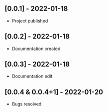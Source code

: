 ## [0.0.1] - 2022-01-18

* Project published

## [0.0.2] - 2022-01-18

* Documentation created

## [0.0.3] - 2022-01-18

* Documentation edit

## [0.0.4 & 0.0.4+1] - 2022-01-20

* Bugs resolved